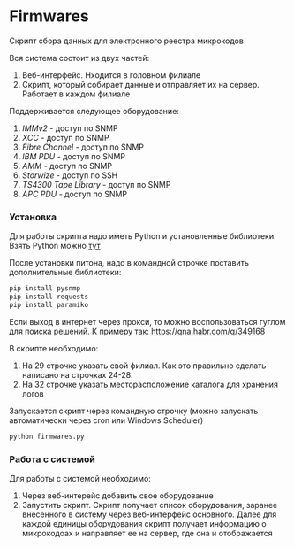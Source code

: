# Firmwares
Скрипт сбора данных для электронного реестра микрокодов

Вся система состоит из двух частей:
1.	Веб-интерфейс. Нходится в головном филиале
1.	Скрипт, который собирает данные и отправляет их на сервер. Работает в каждом филиале


Поддерживается следующее оборудование:
1. _IMMv2_ - доступ по SNMP
1. _XCC_ - доступ по SNMP
1. _Fibre Channel_ - доступ по SNMP
1. _IBM PDU_ - доступ по SNMP
1. _AMM_ - доступ по SNMP
1. _Storwize_ - доступ по SSH
1. _TS4300 Tape Library_ - доступ по SNMP
1. _APC PDU_ - доступ по SNMP

### Установка
Для работы скрипта надо иметь Python и установленные библиотеки.
Взять Python можно [тут](https://www.python.org/downloads/windows/)

После установки питона, надо в командной строчке поставить дополнительные библиотеки:
```bash
pip install pysnmp 
pip install requests
pip install paramiko
```

Если выход в интернет через прокси, то можно воспользоваться гуглом для поиска решений. К примеру так: https://qna.habr.com/q/349168 

В cкрипте необходимо:
1. На 29 строчке указать свой филиал. Как это правильно сделать написано на строчках 24-28.
2. На 32 строчке указать месторасположение каталога для хранения логов

Запускается скрипт через командную строчку (можно запускать автоматически через cron или Windows Scheduler) 
```bash
python firmwares.py
```

### Работа с системой
Для работы с системой необходимо:
1. Через веб-интерейс добавить свое оборудование
2. Запустить скрипт. Скрипт получает список оборудования, заранее внесенного в систему через веб-интерфейс основного. Далее для каждой единицы оборудования скрипт получает информацию о микрокодоах и направляет ее на сервер, где она и отображается
